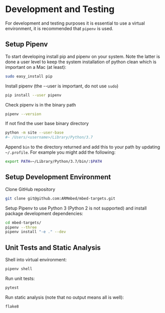 # Development and Testing

For development and testing purposes it is essential to use a virtual environment, it is recommended that `pipenv` is used.

## Setup Pipenv

To start developing install pip and pipenv on your system. Note the latter is done a user level to keep the system installation of python clean which is important on a Mac (at least):

```bash
sudo easy_install pip
```

Install pipenv (the --user is important, do not use `sudo`)

```bash
pip install --user pipenv
```

Check pipenv is in the binary path

```bash
pipenv --version
```

If not find the user base binary directory

```bash
python -m site --user-base
#~ /Users/<username>/Library/Python/3.7
```

Append `bin` to the directory returned and add this to your path by updating `~/.profile`. For example you might add the following:

```bash
export PATH=~/Library/Python/3.7/bin/:$PATH
```

## Setup Development Environment

Clone GitHub repository

```bash
git clone git@github.com:ARMmbed/mbed-targets.git
```

Setup Pipenv to use Python 3 (Python 2 is not supported) and install package development dependencies:

```bash
cd mbed-targets/
pipenv --three
pipenv install "-e ." --dev
```

## Unit Tests and Static Analysis

Shell into virtual environment:

```bash
pipenv shell
```

Run unit tests:

```bash
pytest
```
Run static analysis (note that no output means all is well):

```bash
flake8
```
